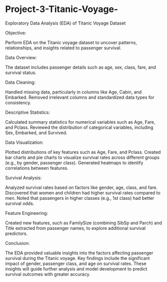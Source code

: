 # Project-3-Titanic-Voyage-
Exploratory Data Analysis (EDA) of Titanic Voyage Dataset

Objective:

Perform EDA on the Titanic voyage dataset to uncover patterns, relationships, and insights related to passenger survival.

Data Overview:

The dataset includes passenger details such as age, sex, class, fare, and survival status.

Data Cleaning:

Handled missing data, particularly in columns like Age, Cabin, and Embarked.
Removed irrelevant columns and standardized data types for consistency.

Descriptive Statistics:

Calculated summary statistics for numerical variables such as Age, Fare, and Pclass.
Reviewed the distribution of categorical variables, including Sex, Embarked, and Survived.

Data Visualization:

Plotted distributions of key features such as Age, Fare, and Pclass.
Created bar charts and pie charts to visualize survival rates across different groups (e.g., by gender, passenger class).
Generated heatmaps to identify correlations between features.

Survival Analysis:

Analyzed survival rates based on factors like gender, age, class, and fare.
Discovered that women and children had higher survival rates compared to men.
Noted that passengers in higher classes (e.g., 1st class) had better survival odds.

Feature Engineering:

Created new features, such as FamilySize (combining SibSp and Parch) and Title extracted from passenger names, to explore additional survival predictors.

Conclusion:

The EDA provided valuable insights into the factors affecting passenger survival during the Titanic voyage.
Key findings include the significant impact of gender, passenger class, and age on survival rates.
These insights will guide further analysis and model development to predict survival outcomes with greater accuracy.
